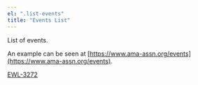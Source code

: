 ```yaml
---
el: ".list-events"
title: "Events List"
---
```

List of events.

An example can be seen at [https://www.ama-assn.org/events](https://www.ama-assn.org/events).

[EWL-3272](https://issues.ama-assn.org/browse/EWL-3272)
